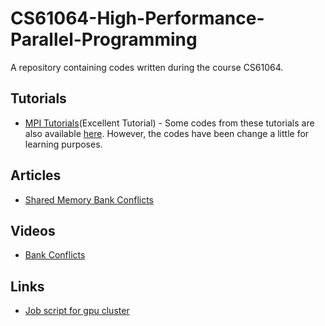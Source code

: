 # CS61064-High-Performance-Parallel-Programming
A repository containing codes written during the course CS61064.

## Tutorials
- [MPI Tutorials](http://mpitutorial.com/tutorials/)(Excellent Tutorial) - Some codes from these tutorials are also available [here](MPI/Tutorials). However, the codes have been change a little for learning purposes.

## Articles
- [Shared Memory Bank Conflicts](http://cuda-programming.blogspot.com/2013/02/bank-conflicts-in-shared-memory-in-cuda.html)

## Videos
- [Bank Conflicts](https://www.youtube.com/watch?v=CZgM3DEBplE&t=2s)

## Links
- [Job script for gpu cluster](http://qcd.phys.cmu.edu/QCDcluster/pbs/run_serial.html)

